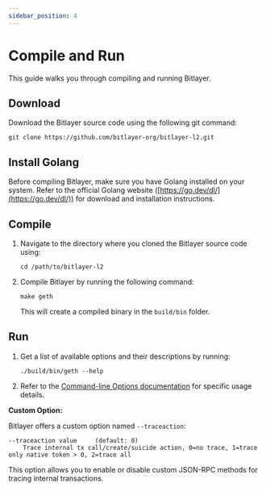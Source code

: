 ```yaml
---
sidebar_position: 4
---
```


# Compile and Run

This guide walks you through compiling and running Bitlayer.

## Download

Download the Bitlayer source code using the following git command:

```
git clone https://github.com/bitlayer-org/bitlayer-l2.git
```

## Install Golang

Before compiling Bitlayer, make sure you have Golang installed on your system. Refer to the official Golang website ([https://go.dev/dl/](https://go.dev/dl/)) for download and installation instructions.

## Compile

1. Navigate to the directory where you cloned the Bitlayer source code using:

   ```
   cd /path/to/bitlayer-l2
   ```

2. Compile Bitlayer by running the following command:

   ```
   make geth
   ```

   This will create a compiled binary in the `build/bin` folder.

## Run

1. Get a list of available options and their descriptions by running:

   ```
   ./build/bin/geth --help
   ```

2. Refer to the [Command-line Options documentation](https://geth.ethereum.org/docs/fundamentals/command-line-options) for specific usage details.

**Custom Option:**

Bitlayer offers a custom option named `--traceaction`:

```
--traceaction value     (default: 0)
    Trace internal tx call/create/suicide action, 0=no trace, 1=trace only native token > 0, 2=trace all
```

This option allows you to enable or disable custom JSON-RPC methods for tracing internal transactions.